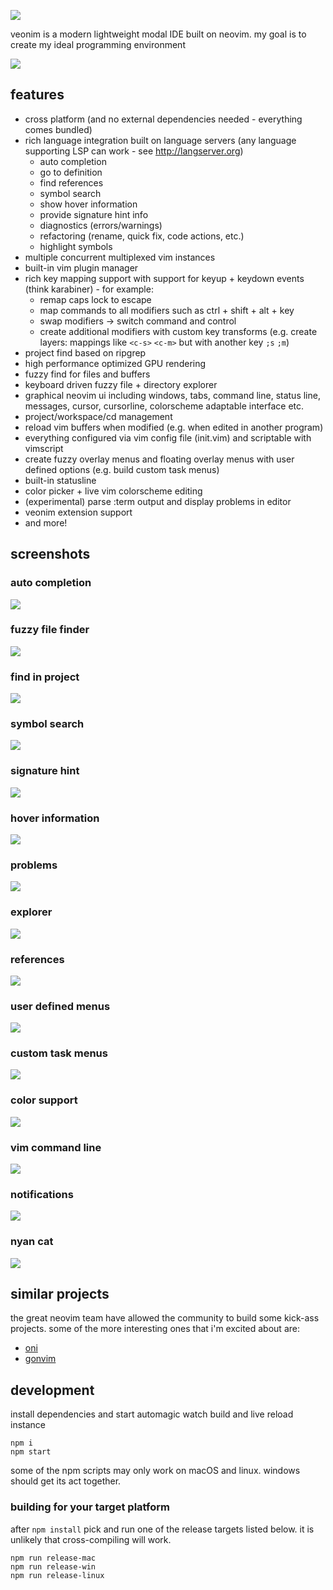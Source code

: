 ![](https://veonim.github.io/veonim/header.png)

veonim is a modern lightweight modal IDE built on neovim. my goal is to create my ideal programming environment

![](https://veonim.github.io/veonim/smart.png)

## features

- cross platform (and no external dependencies needed - everything comes bundled)
- rich language integration built on language servers (any language supporting LSP can work - see http://langserver.org)
    - auto completion
    - go to definition
    - find references
    - symbol search
    - show hover information
    - provide signature hint info
    - diagnostics (errors/warnings)
    - refactoring (rename, quick fix, code actions, etc.)
    - highlight symbols
- multiple concurrent multiplexed vim instances
- built-in vim plugin manager
- rich key mapping support with support for keyup + keydown events (think karabiner) - for example:
  - remap caps lock to escape
  - map commands to all modifiers such as ctrl + shift + alt + key
  - swap modifiers -> switch command and control
  - create additional modifiers with custom key transforms (e.g. create layers: mappings like `<c-s>` `<c-m>` but with another key `;s` `;m`)
- project find based on ripgrep
- high performance optimized GPU rendering
- fuzzy find for files and buffers
- keyboard driven fuzzy file + directory explorer
- graphical neovim ui including windows, tabs, command line, status line, messages, cursor, cursorline, colorscheme adaptable interface etc.
- project/workspace/cd management
- reload vim buffers when modified (e.g. when edited in another program)
- everything configured via vim config file (init.vim) and scriptable with vimscript
- create fuzzy overlay menus and floating overlay menus with user defined options (e.g. build custom task menus)
- built-in statusline
- color picker + live vim colorscheme editing
- (experimental) parse :term output and display problems in editor
- veonim extension support
- and more!

## screenshots

### auto completion
![](https://veonim.github.io/veonim/completion.png)

### fuzzy file finder
![](https://veonim.github.io/veonim/files.png)

### find in project
![](https://veonim.github.io/veonim/grep.png)

### symbol search
![](https://veonim.github.io/veonim/symbols.png)

### signature hint
![](https://veonim.github.io/veonim/hint.png)

### hover information
![](https://veonim.github.io/veonim/hover.png)

### problems
![](https://veonim.github.io/veonim/problems.png)

### explorer
![](https://veonim.github.io/veonim/explorer.png)

### references
![](https://veonim.github.io/veonim/references.png)

### user defined menus
![](https://veonim.github.io/veonim/user-menu.png)

### custom task menus
![](https://veonim.github.io/veonim/tasks.png)

### color support
![](https://veonim.github.io/veonim/colors.png)

### vim command line
![](https://veonim.github.io/veonim/cmdline.png)

### notifications
![](https://veonim.github.io/veonim/echo.png)

### nyan cat
![](https://veonim.github.io/veonim/nyan.png)

## similar projects

the great neovim team have allowed the community to build some kick-ass projects. some of the more interesting ones that i'm excited about are:

- [oni](https://github.com/dzhou121/gonvim)
- [gonvim](https://github.com/onivim/oni)

## development

install dependencies and start automagic watch build and live reload instance

```
npm i
npm start
```

some of the npm scripts may only work on macOS and linux. windows should get its act together.

### building for your target platform

after `npm install` pick and run one of the release targets listed below. it is unlikely that cross-compiling will work.

```
npm run release-mac
npm run release-win
npm run release-linux
```
